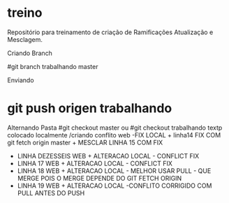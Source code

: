 # treino
Repositório para treinamento de criação de Ramificações Atualização e Mesclagem.

Criando Branch 

#git branch trabalhando master

Enviando
# git push origen trabalhando

Alternando Pasta
#git checkout master ou  #git checkout trabalhando
textp colocado localmente /criando conflito web -FIX
LOCAL + linha14
FIX COM git fetch origin master + MESCLAR LINHA 15 COM FIX
* LINHA DEZESSEIS WEB + ALTERACAO LOCAL - CONFLICT FIX
* LINHA 17 WEB + ALTERACAO LOCAL - CONFLICT FIX
* LINHA 18 WEB + ALTERACAO LOCAL - MELHOR USAR PULL - QUE MERGE POIS O MERGE DEPENDE DO GIT FETCH ORIGIN
* LINHA 19 WEB + ALTERACAO LOCAL -CONFLITO CORRIGIDO COM PULL ANTES DO PUSH

